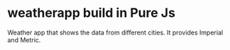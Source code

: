 # weatherapp build in Pure Js
Weather app that shows the data from different cities. It provides Imperial and Metric.
